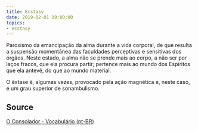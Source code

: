 ```yaml
---
title: Ecstasy
date: 2019-02-01 19:00:00
topics:
- ecstasy
---
```


Paroxismo da emancipação da alma durante a vida corporal, de que resulta a
suspensão momentânea das faculdades perceptivas e sensitivas dos órgãos. Neste
estado, a alma não se prende mais ao corpo, a não ser por laços fracos, que ela
procura partir; pertence mais ao mundo dos Espíritos que ela antevê, do que ao
mundo material.

O êxtase é, algumas vezes, provocado pela ação magnética e, neste caso, é um
grau superior de sonambulismo.

## Source
[O Consolador - Vocabulário (pt-BR)](http://www.oconsolador.com.br/linkfixo/vocabulario/principal.html)


